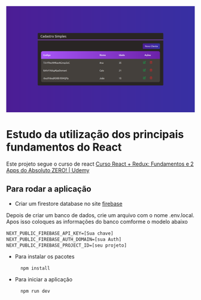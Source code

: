 
<img src="site.png">

# Estudo da utilização dos principais fundamentos do React

Este projeto segue o curso de react <a href="https://www.udemy.com/course/react-redux-pt/">Curso React + Redux: Fundamentos e 2 Apps do Absoluto ZERO! | Udemy</a>

## Para rodar a aplicação

 - Criar um firestore database no site <a href="https://firebase.google.com/">firebase</a>

Depois de criar um banco de dados, crie um arquivo com o nome .env.local. Apos isso coloques as informações do banco comforme o modelo abaixo

    NEXT_PUBLIC_FIREBASE_API_KEY=[Sua chave]
    NEXT_PUBLIC_FIREBASE_AUTH_DOMAIN=[sua Auth]
    NEXT_PUBLIC_FIREBASE_PROJECT_ID=[seu projeto]



- Para instalar os pacotes
    
        npm install
    
- Para iniciar a aplicação   
    
        npm run dev
